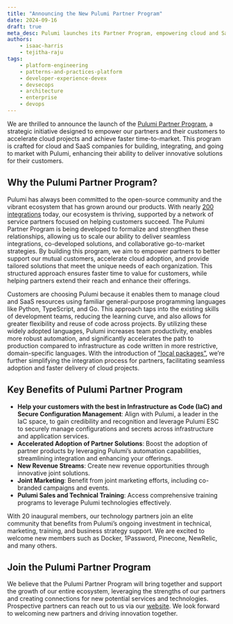 ```yaml
---
title: "Announcing the New Pulumi Partner Program"
date: 2024-09-16
draft: true
meta_desc: Pulumi launches its Partner Program, empowering cloud and SaaS partners to accelerate projects and drive innovation through seamless integrations and go-to-market strategies
authors:
    - isaac-harris
    - tejitha-raju
tags:
    - platform-engineering
    - patterns-and-practices-platform
    - developer-experience-devex
    - devsecops
    - architecture
    - enterprise
    - devops
---
```

We are thrilled to announce the launch of the [Pulumi Partner Program](www.pulumi.com/partners), a strategic initiative designed to empower our partners and their customers to accelerate cloud projects and achieve faster time-to-market. This program is crafted for cloud and SaaS companies for building, integrating, and going to market with Pulumi, enhancing their ability to deliver innovative solutions for their customers.

## Why the Pulumi Partner Program?

Pulumi has always been committed to the open-source community and the vibrant ecosystem that has grown around our products. With nearly [200 integrations](https://www.pulumi.com/registry/) today, our ecosystem is thriving, supported by a network of service partners focused on helping customers succeed. The Pulumi Partner Program is being developed to formalize and strengthen these relationships, allowing us to scale our ability to deliver seamless integrations, co-developed solutions, and collaborative go-to-market strategies. By building this program, we aim to empower partners to better support our mutual customers, accelerate cloud adoption, and provide tailored solutions that meet the unique needs of each organization. This structured approach ensures faster time to value for customers, while helping partners extend their reach and enhance their offerings.

Customers are choosing Pulumi because it enables them to manage cloud and SaaS resources using familiar general-purpose programming languages like Python, TypeScript, and Go. This approach taps into the existing skills of development teams, reducing the learning curve, and also allows for greater flexibility and reuse of code across projects. By utilizing these widely adopted languages, Pulumi increases team productivity, enables more robust automation, and significantly accelerates the path to production compared to infrastructure as code written in more restrictive, domain-specific languages. With the introduction of ["local packages”](https://www.pulumi.com/blog/any-terraform-provider/), we’re further simplifying the integration process for partners, facilitating seamless adoption and faster delivery of cloud projects.

## Key Benefits of Pulumi Partner Program
* __Help your customers with the best in Infrastructure as Code (IaC) and Secure Configuration Management__: Align with Pulumi, a leader in the IaC space, to gain credibility and recognition and leverage Pulumi ESC to securely manage configurations and secrets across infrastructure and application services.
* __Accelerated Adoption of Partner Solutions__: Boost the adoption of partner products by leveraging Pulumi’s automation capabilities, streamlining integration and enhancing your offerings.
* __New Revenue Streams__: Create new revenue opportunities through innovative joint solutions.
* __Joint Marketing__: Benefit from joint marketing efforts, including co-branded campaigns and events.
* __Pulumi Sales and Technical Training__: Access comprehensive training programs to leverage Pulumi technologies effectively.

With 20 inaugural members, our technology partners join an elite community that benefits from Pulumi’s ongoing investment in technical, marketing, training, and business strategy support. We are excited to welcome new members such as Docker, 1Password, Pinecone, NewRelic, and many others.

## Join the Pulumi Partner Program
We believe that the Pulumi Partner Program will bring together and support the growth of our entire ecosystem, leveraging the strengths of our partners and creating connections for new potential services and technologies. Prospective partners can reach out to us via our [website](www.pulumi.com/partners). We look forward to welcoming new partners and driving innovation together.
